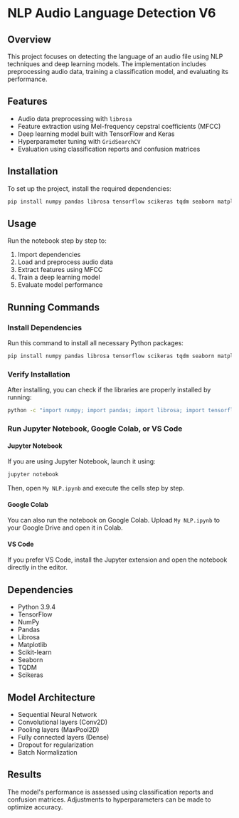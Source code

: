 # NLP Audio Language Detection V6

## Overview
This project focuses on detecting the language of an audio file using NLP techniques and deep learning models. The implementation includes preprocessing audio data, training a classification model, and evaluating its performance.

## Features
- Audio data preprocessing with `librosa`
- Feature extraction using Mel-frequency cepstral coefficients (MFCC)
- Deep learning model built with TensorFlow and Keras
- Hyperparameter tuning with `GridSearchCV`
- Evaluation using classification reports and confusion matrices

## Installation
To set up the project, install the required dependencies:
```sh
pip install numpy pandas librosa tensorflow scikeras tqdm seaborn matplotlib scikit-learn
```

## Usage
Run the notebook step by step to:
1. Import dependencies
2. Load and preprocess audio data
3. Extract features using MFCC
4. Train a deep learning model
5. Evaluate model performance

## Running Commands
### Install Dependencies
Run this command to install all necessary Python packages:
```sh
pip install numpy pandas librosa tensorflow scikeras tqdm seaborn matplotlib scikit-learn
```

### Verify Installation
After installing, you can check if the libraries are properly installed by running:
```sh
python -c "import numpy; import pandas; import librosa; import tensorflow; import sklearn; print('All dependencies installed successfully!')"
```

### Run Jupyter Notebook, Google Colab, or VS Code

#### Jupyter Notebook
If you are using Jupyter Notebook, launch it using:
```sh
jupyter notebook
```
Then, open `My NLP.ipynb` and execute the cells step by step.

#### Google Colab
You can also run the notebook on Google Colab. Upload `My NLP.ipynb` to your Google Drive and open it in Colab.

#### VS Code
If you prefer VS Code, install the Jupyter extension and open the notebook directly in the editor.

## Dependencies
- Python 3.9.4
- TensorFlow
- NumPy
- Pandas
- Librosa
- Matplotlib
- Scikit-learn
- Seaborn
- TQDM
- Scikeras

## Model Architecture
- Sequential Neural Network
- Convolutional layers (Conv2D)
- Pooling layers (MaxPool2D)
- Fully connected layers (Dense)
- Dropout for regularization
- Batch Normalization

## Results
The model's performance is assessed using classification reports and confusion matrices. Adjustments to hyperparameters can be made to optimize accuracy.




